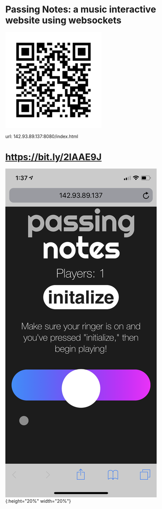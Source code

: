 # Passing Notes: a music interactive website using websockets

![Alt text](img/frame.png "Title")

url:  142.93.89.137:8080/index.html 

# https://bit.ly/2IAAE9J

![Alt text](img/screenshot.PNG "Title"){:height="20%" width="20%"}

